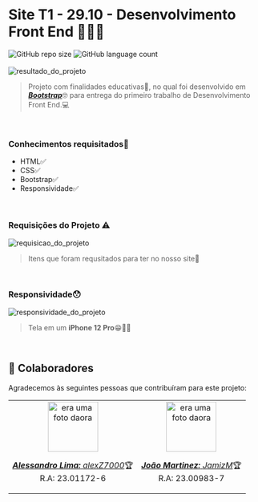 # Site T1 - 29.10 - Desenvolvimento Front End 🧑🏼‍💻
![GitHub repo size](https://img.shields.io/github/repo-size/JamizM/SiteMaua?style=for-the-badge)
![GitHub language count](https://img.shields.io/github/languages/count/JamizM/SiteMaua?style=for-the-badge)
<br><br>
<img src="https://github.com/JamizM/SiteMaua/assets/78627928/7c5aef39-fddc-4fe8-94c0-d79a2e91df4c" alt="resultado_do_projeto"/>
>Projeto com finalidades educativas📖, no qual foi desenvolvido em <a href="https://getbootstrap.com/"><strong><i>Bootstrap</i></strong></a>🤓 para entrega do primeiro trabalho de Desenvolvimento Front End.💻
>
<br>
<h3>Conhecimentos requisitados🧠</h3>
<ul>
  <li>HTML✅</li>
  <li>CSS✅</li>
  <li>Bootstrap✅</li>
  <li>Responsividade✅</li>
</ul>
<br>
<h3>Requisições do Projeto ⚠️</h3>

<img src="https://github.com/JamizM/SiteMaua/assets/78627928/8f87bb9b-aafa-4b24-9503-d94bd1fec542" alt="requisicao_do_projeto"/> <br>
>Itens que foram requsitados para ter no nosso site📜
>
<br>
<h3>Responsividade😯</h3>

<img src="https://github.com/JamizM/SiteMaua/assets/78627928/fa9e521c-d1df-4b8e-8c4f-7cd7aa4ffebb" alt="responsividade_do_projeto"/> <br>
>Tela em um <strong>iPhone 12 Pro</strong>😁🤳🏼
>
<br>

## 🤝 Colaboradores
Agradecemos às seguintes pessoas que contribuíram para este projeto:
<table>
  <tr>
    <td align="center">
      <a href="#">
        <img src="https://avatars.githubusercontent.com/u/78627928?v=4" width="100px;" alt="era uma foto daora"/><br>
        <sub>
          <p><b><i>Alessandro Lima:</i></b> <a href="https://github.com/alexZ7000"><i>alexZ7000</i></a>🏆<br>R.A: 23.01172-6</p>
        </sub>
      </a>
    </td>
        <td align="center">
      <a href="#">
        <img src="https://avatars.githubusercontent.com/u/133376282?v=4" width="100px;" alt="era uma foto daora"/><br>
        <sub>
          <p><b><i>João Martinez:</i></b> <a href="https://github.com/JamizM"><i>JamizM</i></a>🏆<br>R.A: 23.00983-7</p>
        </sub>
      </a>
    </td>
  </tr>
</table>

